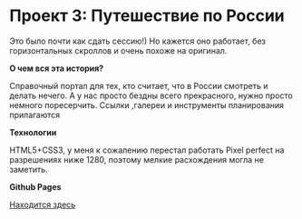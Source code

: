 # Проект 3: Путешествие по России

Это было почти как сдать сессию!) 
Но кажется оно работает, без горизонтальных скроллов и очень похоже на оригинал.

**О чем вся эта история?**

Справочный портал для тех, кто считает, что в России смотреть и делать нечего. А у нас просто бездны всего прекрасного, нужно просто немного поресерчить. Ссылки ,галереи и инструменты планирования прилагаются

**Технологии**

HTML5+CSS3, у меня к сожалению перестал работать Pixel perfect на разрешениях ниже 1280, поэтому мелкие расхождения могла не заметить.

**Github Pages**

[Находится здесь](https://clevergirafffa.github.io/russian-travel/index.html)



